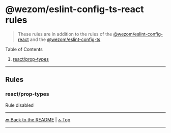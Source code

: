 # @wezom/eslint-config-ts-react rules

> These rules are in addition to the rules of the [@wezom/eslint-config-react](https://github.com/WezomCompany/code-style/blob/main/packages/eslint-config-react/RULES.md#readme) and the [@wezom/eslint-config-ts](https://github.com/WezomCompany/code-style/blob/main/packages/eslint-config-ts/RULES.md#readme)

Table of Contents

[comment]: <> (TOC-START)

1. [react/prop-types](#reactprop-types)

[comment]: <> (TOC-END)

---

## Rules

[comment]: <> (RULES-START)

### react/prop-types

Rule disabled

[comment]: <> (RULES-END)

---

[🔙 Back to the README](README.md) | [🔝 Top](#readme)

---
